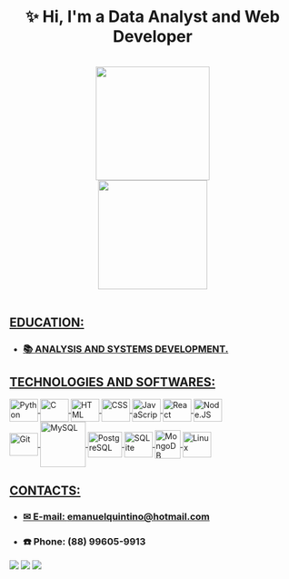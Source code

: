 <h1 align="center">✨ Hi, I'm a Data Analyst and Web Developer </h1>

<br>

<div align="center">
  <a href="https://github.com/EmanuelQuintino">
    <div>
      <img height="200rem" 
         src="https://github-readme-stats.vercel.app/api?username=EmanuelQuintino&show_icons=true&theme=dark&include_all_commits=true&count_private=true"/>
    </div>
    <div>
    <img height="192rem" 
         src="https://github-readme-stats.vercel.app/api/top-langs/?username=EmanuelQuintino&layout=compact&langs_count=6&theme=dark"/>
    </div>
</div>
  
<br>
  
## EDUCATION:
- ### 📚 ANALYSIS AND SYSTEMS DEVELOPMENT.

##
  
## TECHNOLOGIES AND SOFTWARES:
  
<div style="display: inline_block">
  <img align="center" alt="Python" height="40" width="50" src="https://cdn.jsdelivr.net/gh/devicons/devicon/icons/python/python-original.svg">
  <img align="center" alt="C" height="40" width="50" src="https://cdn.jsdelivr.net/gh/devicons/devicon/icons/c/c-original.svg">
  <img align="center" alt="HTML" height="40" width="50" src="https://cdn.jsdelivr.net/gh/devicons/devicon/icons/html5/html5-original.svg">
  <img align="center" alt="CSS" height="40" width="50" src="https://cdn.jsdelivr.net/gh/devicons/devicon/icons/css3/css3-original.svg">
  <img align="center" alt="JavaScript" height="40" width="50" src="https://cdn.jsdelivr.net/gh/devicons/devicon/icons/javascript/javascript-original.svg">
  <img align="center" alt="React" height="40" width="50" src="https://cdn.jsdelivr.net/gh/devicons/devicon/icons/react/react-original.svg">
  <img align="center" alt="Node.JS" height="40" width="50" src="https://cdn.jsdelivr.net/gh/devicons/devicon/icons/nodejs/nodejs-original.svg"/>
</div>
  
<div style="display: inline_block">
  <img align="center" alt="Git" height="40" width="50" src="https://cdn.jsdelivr.net/gh/devicons/devicon/icons/git/git-original.svg"/>                                 <img align="center" alt="MySQL" height="80" width="80" src="https://cdn.jsdelivr.net/gh/devicons/devicon/icons/mysql/mysql-original-wordmark.svg">
  <img align="center" alt="PostgreSQL" height="45" width="60" src="https://cdn.jsdelivr.net/gh/devicons/devicon/icons/postgresql/postgresql-original.svg" />
  <img align="center" alt="SQLite" height="45" width="50" src="https://cdn.jsdelivr.net/gh/devicons/devicon/icons/sqlite/sqlite-original.svg" />
  <img align="center" alt="MongoDB" height="50" width="45" src="https://cdn.jsdelivr.net/gh/devicons/devicon/icons/mongodb/mongodb-original.svg" />        
  <img align="center" alt="Linux" height="45" width="50" src="https://cdn.jsdelivr.net/gh/devicons/devicon/icons/linux/linux-original.svg" />
</div>

##
  
## CONTACTS: 

- ### ✉ E-mail: emanuelquintino@hotmail.com
- ### ☎️ Phone: (88) 99605-9913

<div> 
  <a href="https://www.linkedin.com/in/emanuelquintino/"><img src="https://img.shields.io/badge/linkedin-0A66C2?style=for-the-badge&logo=linkedin&logoColor=white"></a>
  <a href="https://instagram.com/emanuel_quintino"><img src="https://img.shields.io/badge/-Instagram-%23E4405F?style=for-the-badge&logo=instagram&logoColor=white"></a> 
  <a href="https://wa.me/5588996059913"><img src="https://img.shields.io/badge/WhatsApp-25D366?style=for-the-badge&logo=whatsapp&logoColor=white"></a> 
</div>
